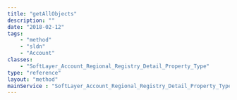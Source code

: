 ```yaml
---
title: "getAllObjects"
description: ""
date: "2018-02-12"
tags:
    - "method"
    - "sldn"
    - "Account"
classes:
    - "SoftLayer_Account_Regional_Registry_Detail_Property_Type"
type: "reference"
layout: "method"
mainService : "SoftLayer_Account_Regional_Registry_Detail_Property_Type"
---
```


